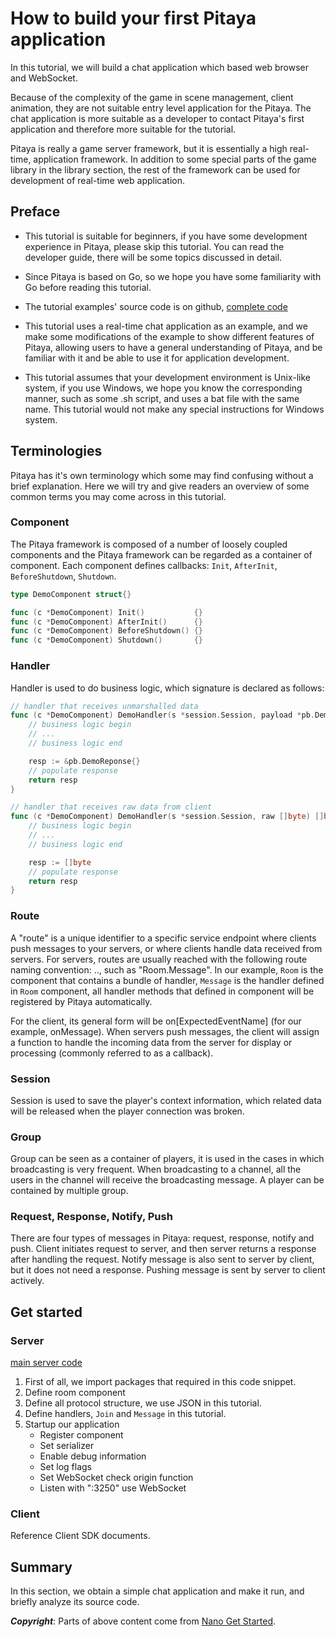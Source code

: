 # How to build your first Pitaya application

In this tutorial, we will build a chat application which based web browser and WebSocket.

Because of the complexity of the game in scene management, client animation, they are
not suitable entry level application for the Pitaya. The chat application is more suitable
as a developer to contact Pitaya's first application and therefore more suitable for the
tutorial.

Pitaya is really a game server framework, but it is essentially a high real-time, application
framework. In addition to some special parts of the game library in the library section,
the rest of the framework can be used for development of real-time web application.

## Preface

- This tutorial is suitable for beginners, if you have some development experience in Pitaya,
please skip this tutorial. You can read the developer guide, there will be some topics
discussed in detail.

- Since Pitaya is based on Go, so we hope you have some familiarity with Go before reading this
tutorial.

- The tutorial examples' source code is on github, [complete code](https://github.com/topfreegames/pitaya/tree/master/examples/demo/chat)

- This tutorial uses a real-time chat application as an example, and we make some modifications
of the example to show different features of Pitaya, allowing users to have a general understanding
of Pitaya, and be familiar with it and be able to use it for application development.

- This tutorial assumes that your development environment is Unix-like system, if you use
Windows, we hope you know the corresponding manner, such as some .sh script, and uses a bat
file with the same name. This tutorial would not make any special instructions for Windows system.

## Terminologies

Pitaya has it's own terminology which some may find confusing without a brief explanation. Here
we will try and give readers an overview of some common terms you may come across in this tutorial.

### Component

The Pitaya framework is composed of a number of loosely coupled components and the Pitaya framework
can be regarded as a container of component. Each component defines callbacks: `Init`, `AfterInit`,
`BeforeShutdown`, `Shutdown`.

```go
type DemoComponent struct{}

func (c *DemoComponent) Init()           {}
func (c *DemoComponent) AfterInit()      {}
func (c *DemoComponent) BeforeShutdown() {}
func (c *DemoComponent) Shutdown()       {}
```

### Handler

Handler is used to do business logic, which signature is declared as follows:
```go
// handler that receives unmarshalled data
func (c *DemoComponent) DemoHandler(s *session.Session, payload *pb.DemoPayload) *pb.DemoReponse {
    // business logic begin
    // ...
    // business logic end

    resp := &pb.DemoReponse{}
    // populate response
    return resp
}

// handler that receives raw data from client
func (c *DemoComponent) DemoHandler(s *session.Session, raw []byte) []byte {
    // business logic begin
    // ...
    // business logic end

    resp := []byte
    // populate response
    return resp
}
```

### Route

A "route" is a unique identifier to a specific service endpoint where clients push messages to
your servers, or where clients handle data received from servers. For servers, routes are usually
reached with the following route naming convention: .., such as "Room.Message". In our example,
`Room` is the component that contains a bundle of handler,  `Message` is the handler defined in
`Room` component, all handler methods that defined in component will be registered by Pitaya
automatically.

For the client, its general form will be on[ExpectedEventName] (for our example, onMessage). When
servers push messages, the client will assign a function to handle the incoming data from the
server for display or processing (commonly referred to as a callback).

### Session

Session is used to save the player's context information, which related data will be released
when the player connection was broken.

### Group

Group can be seen as a container of players, it is used in the cases in which broadcasting is
very frequent. When broadcasting to a channel, all the users in the channel will receive the
broadcasting message. A player can be contained by multiple group.

### Request, Response, Notify, Push

There are four types of messages in Pitaya: request, response, notify and push. Client initiates
request to server, and then server returns a response after handling the request. Notify message
is also sent to server by client, but it does not need a response. Pushing message is sent by
server to client actively.

## Get started

### Server

[main server code](https://github.com/topfreegames/pitaya/tree/master/examples/demo/chat/main.go)

1. First of all, we import packages that required in this code snippet.
2. Define room component
3. Define all protocol structure, we use JSON in this tutorial.
4. Define handlers, `Join` and `Message` in this tutorial.
5. Startup our application
   - Register component
   - Set serializer
   - Enable debug information
   - Set log flags
   - Set WebSocket check origin function
   - Listen with ":3250" use WebSocket

### Client

Reference Client SDK documents.

## Summary

In this section, we obtain a simple chat application and make it run, and briefly analyze its
source code.

***Copyright***: 
Parts of above content come from [Nano Get Started](https://github.com/lonnng/nano/blob/159f842b52db3a119f5151b1eded9cc1caf5d4a2/docs/get_started.md).

